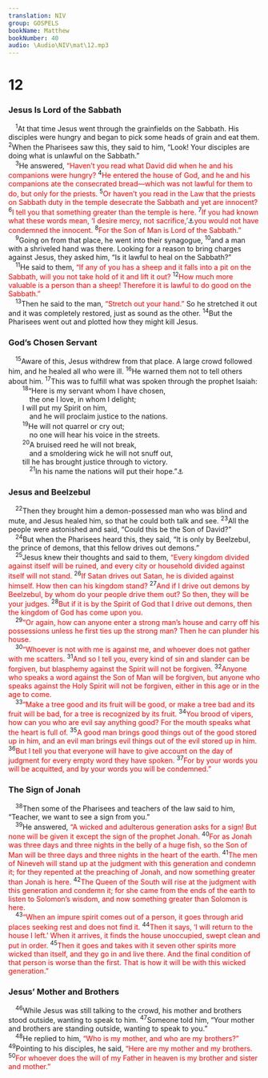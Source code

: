 ```yaml
---
translation: NIV
group: GOSPELS
bookName: Matthew 
bookNumber: 40
audio: \Audio\NIV\mat\12.mp3
---
```


<div class="title"><h1>12</h1><h3>Jesus Is Lord of the Sabbath </h3></div>
<span class="verse mat_12_1"> <sup>1</sup>At that time Jesus went through the grainfields on the Sabbath. His disciples were hungry and began to pick some heads of grain and eat them. </span>
<span class="verse mat_12_2"><sup>2</sup>When the Pharisees saw this, they said to him, “Look! Your disciples are doing what is unlawful on the Sabbath.” <br/></span>
<span class="verse mat_12_3"> <sup>3</sup>He answered, <font color="red">“Haven’t you read what David did when he and his companions were hungry?</font></span>
<span class="verse mat_12_4"><sup>4</sup><font color="red">He entered the house of God, and he and his companions ate the consecrated bread—which was not lawful for them to do, but only for the priests.</font></span>
<span class="verse mat_12_5"><sup>5</sup><font color="red">Or haven’t you read in the Law that the priests on Sabbath duty in the temple desecrate the Sabbath and yet are innocent?</font></span>
<span class="verse mat_12_6"><sup>6</sup><font color="red">I tell you that something greater than the temple is here.</font></span>
<span class="verse mat_12_7"><sup>7</sup><font color="red">If you had known what these words mean, ‘I desire mercy, not sacrifice,’</font><a data-toggle="tooltip" data-placement="bottom" title="Hosea 6:6">⚓</a><font color="red">you would not have condemned the innocent.</font></span>
<span class="verse mat_12_8"><sup>8</sup><font color="red">For the Son of Man is Lord of the Sabbath.”</font><br/></span>
<span class="verse mat_12_9"> <sup>9</sup>Going on from that place, he went into their synagogue, </span>
<span class="verse mat_12_10"><sup>10</sup>and a man with a shriveled hand was there. Looking for a reason to bring charges against Jesus, they asked him, “Is it lawful to heal on the Sabbath?” <br/></span>
<span class="verse mat_12_11"> <sup>11</sup>He said to them, <font color="red">“If any of you has a sheep and it falls into a pit on the Sabbath, will you not take hold of it and lift it out?</font></span>
<span class="verse mat_12_12"><sup>12</sup><font color="red">How much more valuable is a person than a sheep! Therefore it is lawful to do good on the Sabbath.”</font><br/></span>
<span class="verse mat_12_13"> <sup>13</sup>Then he said to the man, <font color="red">“Stretch out your hand.”</font> So he stretched it out and it was completely restored, just as sound as the other. </span>
<span class="verse mat_12_14"><sup>14</sup>But the Pharisees went out and plotted how they might kill Jesus. <br/></span>
<div class="title"><h3>God’s Chosen Servant </h3></div>
<span class="verse mat_12_15"> <sup>15</sup>Aware of this, Jesus withdrew from that place. A large crowd followed him, and he healed all who were ill. </span>
<span class="verse mat_12_16"><sup>16</sup>He warned them not to tell others about him. </span>
<span class="verse mat_12_17"><sup>17</sup>This was to fulfill what was spoken through the prophet Isaiah: <br/></span>
<span class="verse mat_12_18">  <sup>18</sup>“Here is my servant whom I have chosen, <br/>   the one I love, in whom I delight; <br/>  I will put my Spirit on him, <br/>   and he will proclaim justice to the nations. <br/></span>
<span class="verse mat_12_19">  <sup>19</sup>He will not quarrel or cry out; <br/>   no one will hear his voice in the streets. <br/></span>
<span class="verse mat_12_20">  <sup>20</sup>A bruised reed he will not break, <br/>   and a smoldering wick he will not snuff out, <br/>  till he has brought justice through to victory. <br/></span>
<span class="verse mat_12_21">   <sup>21</sup>In his name the nations will put their hope.”<a data-toggle="tooltip" data-placement="bottom" title="Isaiah 42:1-4">⚓</a><br/></span>
<div class="title"><h3>Jesus and Beelzebul </h3></div>
<span class="verse mat_12_22"> <sup>22</sup>Then they brought him a demon-possessed man who was blind and mute, and Jesus healed him, so that he could both talk and see. </span>
<span class="verse mat_12_23"><sup>23</sup>All the people were astonished and said, “Could this be the Son of David?” <br/></span>
<span class="verse mat_12_24"> <sup>24</sup>But when the Pharisees heard this, they said, “It is only by Beelzebul, the prince of demons, that this fellow drives out demons.” <br/></span>
<span class="verse mat_12_25"> <sup>25</sup>Jesus knew their thoughts and said to them, <font color="red">“Every kingdom divided against itself will be ruined, and every city or household divided against itself will not stand.</font></span>
<span class="verse mat_12_26"><sup>26</sup><font color="red">If Satan drives out Satan, he is divided against himself. How then can his kingdom stand?</font></span>
<span class="verse mat_12_27"><sup>27</sup><font color="red">And if I drive out demons by Beelzebul, by whom do your people drive them out? So then, they will be your judges.</font></span>
<span class="verse mat_12_28"><sup>28</sup><font color="red">But if it is by the Spirit of God that I drive out demons, then the kingdom of God has come upon you.</font><br/></span>
<span class="verse mat_12_29"> <sup>29</sup><font color="red">“Or again, how can anyone enter a strong man’s house and carry off his possessions unless he first ties up the strong man? Then he can plunder his house.</font><br/></span>
<span class="verse mat_12_30"> <sup>30</sup><font color="red">“Whoever is not with me is against me, and whoever does not gather with me scatters.</font></span>
<span class="verse mat_12_31"><sup>31</sup><font color="red">And so I tell you, every kind of sin and slander can be forgiven, but blasphemy against the Spirit will not be forgiven.</font></span>
<span class="verse mat_12_32"><sup>32</sup><font color="red">Anyone who speaks a word against the Son of Man will be forgiven, but anyone who speaks against the Holy Spirit will not be forgiven, either in this age or in the age to come.</font><br/></span>
<span class="verse mat_12_33"> <sup>33</sup><font color="red">“Make a tree good and its fruit will be good, or make a tree bad and its fruit will be bad, for a tree is recognized by its fruit.</font></span>
<span class="verse mat_12_34"><sup>34</sup><font color="red">You brood of vipers, how can you who are evil say anything good? For the mouth speaks what the heart is full of.</font></span>
<span class="verse mat_12_35"><sup>35</sup><font color="red">A good man brings good things out of the good stored up in him, and an evil man brings evil things out of the evil stored up in him.</font></span>
<span class="verse mat_12_36"><sup>36</sup><font color="red">But I tell you that everyone will have to give account on the day of judgment for every empty word they have spoken.</font></span>
<span class="verse mat_12_37"><sup>37</sup><font color="red">For by your words you will be acquitted, and by your words you will be condemned.”</font><br/></span>
<div class="title"><h3>The Sign of Jonah </h3></div>
<span class="verse mat_12_38"> <sup>38</sup>Then some of the Pharisees and teachers of the law said to him, “Teacher, we want to see a sign from you.” <br/></span>
<span class="verse mat_12_39"> <sup>39</sup>He answered, <font color="red">“A wicked and adulterous generation asks for a sign! But none will be given it except the sign of the prophet Jonah.</font></span>
<span class="verse mat_12_40"><sup>40</sup><font color="red">For as Jonah was three days and three nights in the belly of a huge fish, so the Son of Man will be three days and three nights in the heart of the earth.</font></span>
<span class="verse mat_12_41"><sup>41</sup><font color="red">The men of Nineveh will stand up at the judgment with this generation and condemn it; for they repented at the preaching of Jonah, and now something greater than Jonah is here.</font></span>
<span class="verse mat_12_42"><sup>42</sup><font color="red">The Queen of the South will rise at the judgment with this generation and condemn it; for she came from the ends of the earth to listen to Solomon’s wisdom, and now something greater than Solomon is here.</font><br/></span>
<span class="verse mat_12_43"> <sup>43</sup><font color="red">“When an impure spirit comes out of a person, it goes through arid places seeking rest and does not find it.</font></span>
<span class="verse mat_12_44"><sup>44</sup><font color="red">Then it says, ‘I will return to the house I left.’ When it arrives, it finds the house unoccupied, swept clean and put in order.</font></span>
<span class="verse mat_12_45"><sup>45</sup><font color="red">Then it goes and takes with it seven other spirits more wicked than itself, and they go in and live there. And the final condition of that person is worse than the first. That is how it will be with this wicked generation.”</font><br/></span>
<div class="title"><h3>Jesus’ Mother and Brothers </h3></div>
<span class="verse mat_12_46"> <sup>46</sup>While Jesus was still talking to the crowd, his mother and brothers stood outside, wanting to speak to him. </span>
<span class="verse mat_12_47"><sup>47</sup>Someone told him, “Your mother and brothers are standing outside, wanting to speak to you.” <br/></span>
<span class="verse mat_12_48"> <sup>48</sup>He replied to him, <font color="red">“Who is my mother, and who are my brothers?”</font></span>
<span class="verse mat_12_49"><sup>49</sup>Pointing to his disciples, he said, <font color="red">“Here are my mother and my brothers.</font></span>
<span class="verse mat_12_50"><sup>50</sup><font color="red">For whoever does the will of my Father in heaven is my brother and sister and mother.”</font><br/></span>
